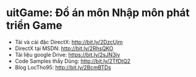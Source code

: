 ﻿# uitGame: Đồ án môn Nhập môn phát triển Game
- Tải và cài đặc DirectX: http://bit.ly/2DzcUjm
- DirectX tại MSDN: http://bit.ly/2RhsQKO
- Tài liệu google Drive: https://bit.ly/2sJN3iy
- Code Samples thầy Dũng: http://bit.ly/2TfDtQ2
- Blog LocTho95: http://bit.ly/2BcmBTDs